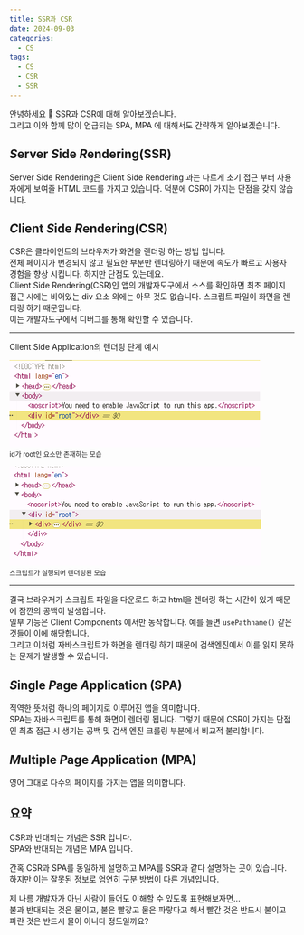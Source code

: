 ```yaml
---
title: SSR과 CSR
date: 2024-09-03
categories:
  - CS
tags:
  - CS
  - CSR
  - SSR
---
```

안녕하세요 🐸
SSR과 CSR에 대해 알아보겠습니다.  
그리고 이와 함께 많이 언급되는 SPA, MPA 에 대해서도 간략하게 알아보겠습니다.

## ***S***erver ***S***ide ***R***endering(SSR)
Server Side Rendering은 Client Side Rendering 과는 다르게 초기 접근 부터 사용자에게 보여줄 HTML 코드를 가지고 있습니다. 덕분에 CSR이 가지는 단점을 갖지 않습니다. 

## ***C***lient ***S***ide ***R***endering(CSR)
CSR은 클라이언트의 브라우저가 화면을 렌더링 하는 방법 입니다.  
전체 페이지가 변경되지 않고 필요한 부분만 렌더링하기 때문에 속도가 빠르고 사용자 경험을 향상 시킵니다. 
하지만 단점도 있는데요.  
Client Side Rendering(CSR)인 앱의 개발자도구에서 소스를 확인하면 최초 페이지 접근 시에는 비어있는 div 요소 외에는 아무 것도 없습니다. 스크립트 파일이 화면을 렌더링 하기 때문입니다.  
이는 개발자도구에서 디버그를 통해 확인할 수 있습니다.  

---
Client Side Application의 렌더링 단계 예시

![](assets/img/screenshot/Pasted%20image%2020240903133718.png)  
<small>id가 root인 요소만 존재하는 모습</small>  

![](assets/img/screenshot/Pasted%20image%2020240903133828.png)  
<small>스크립트가 실행되어 렌더링된 모습</small>

---
결국 브라우저가 스크립트 파일을 다운로드 하고 html을 렌더링 하는 시간이 있기 때문에 잠깐의 공백이 발생합니다.  
일부 기능은 Client Components 에서만 동작합니다. 예를 들면 `usePathname()` 같은 것들이 이에 해당합니다.  
그리고 이처럼 자바스크립트가 화면을 렌더링 하기 때문에 검색엔진에서 이를 읽지 못하는 문제가 발생할 수 있습니다.
## ***S***ingle ***P***age ***A***pplication (SPA)
직역한 뜻처럼 하나의 페이지로 이루어진 앱을 의미합니다.  
SPA는 자바스크립트를 통해 화면이 렌더링 됩니다. 그렇기 때문에 CSR이 가지는 단점인 최초 접근 시 생기는 공백 및 검색 엔진 크롤링 부분에서 비교적 불리합니다.  

## ***M***ultiple ***P***age ***A***pplication (MPA)
영어 그대로 다수의 페이지를 가지는 앱을 의미합니다.  



## 요약

CSR과 반대되는 개념은 SSR 입니다.  
SPA와 반대되는 개념은 MPA 입니다.  

간혹 CSR과 SPA를 동일하게 설명하고 MPA를 SSR과 같다 설명하는 곳이 있습니다.  
하지만 이는 잘못된 정보로 엄연히 구분 방법이 다른 개념입니다.  

제 나름 개발자가 아닌 사람이 들어도 이해할 수 있도록 표현해보자면...  
불과 반대되는 것은 물이고, 불은 빨갛고 물은 파랗다고 해서 빨간 것은 반드시 불이고 파란 것은 반드시 물이 아니다 정도일까요?